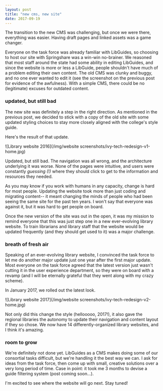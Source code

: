 ```yaml
---
layout: post
title: "new cms, new site"
date: 2017-09-19
---
```


The transition to the new CMS was challenging, but once we were there, everything was easier. Having draft pages and linked assets was a game changer.

Everyone on the task force was already familiar with LibGuides, so choosing to host our site with Springshare was a win-win no-brainer. We reasoned that most staff around the state had some ability in editing LibGuides, and since the website is more or less a LibGuide, people shouldn't have much of a problem editing their own content. The old CMS was clunky and buggy, and no one ever wanted to edit it (see the screenshot on the previous post for evidence of the awfulness). With a simple CMS, there could be no (legitimate) excuses for outdated content.

### updated, but still bad
The new site was definitely a step in the right direction. As mentioned in the previous post, we decided to stick with a copy of the old site with some updated styling choices to stay more closely aligned with the college's style guide.

Here's the result of that update.

![Library website 2016](/img/website screenshots/ivy-tech-redesign-v1-home.jpg)

Updated, but still bad. The navigation was all wrong, and the architecture underlying it was worse. None of the pages were intuitive, and users were constantly *guessing (!)* where they should click to get to the information and resources they needed.

As you may know if you work with humans in any capacity, change is hard for most people. Updating the website took more than just coding and migrating content-- it meant changing the minds of people who had been seeing the same site for the past ten years. I won't say that everyone was against it, but it was hard to get people on board.

Once the new version of the site was out in the open, it was my mission to remind everyone that this was just step one in a new ever-evolving library website. To train librarians and library staff that the website would be updated frequently (and they should get used to it) was a major challenge.

### breath of fresh air
Speaking of an ever-evolving library website, I convinced the task force to let me do another major update just one year after the first major update. Most everyone on the task force agreed that the latest version just wasn't cutting it in the user experience department, so they were on board with a revamp (and I will be eternally grateful that they went along with my crazy scheme). 

In January 2017, we rolled out the latest look.

![Library website 2017](/img/website screenshots/ivy-tech-redesign-v2-home.jpg)

Not only did this change the style (hellooooo, 2017!), it also gave the regional libraries the autonomy to update their navigation and content layout if they so chose. We now have 14 differently-organized library websites, and I think it's amazing. 

### room to grow
We're definitely not done yet. LibGuides as a CMS makes doing some of our consortial tasks difficult, but we're handling it the best way we can. I ask for ideas from the task force, then come up with small, creative solutions over a very long period of time. Case in point: it took me 3 months to devise a guide filtering system (post coming soon...).

I'm excited to see where the website will go next. Stay tuned!
